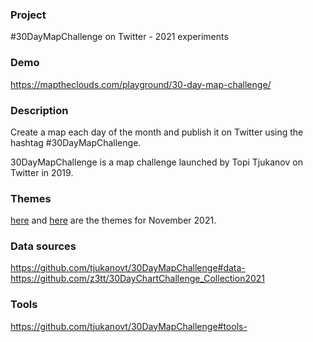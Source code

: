 ### Project

#30DayMapChallenge on Twitter - 2021 experiments

### Demo

https://maptheclouds.com/playground/30-day-map-challenge/

### Description

Create a map each day of the month and publish it on Twitter using the hashtag #30DayMapChallenge.

30DayMapChallenge is a map challenge launched by Topi Tjukanov on Twitter in 2019.

### Themes

[here](https://twitter.com/tjukanov/status/1187713840550744066) and [here](https://github.com/tjukanovt/30DayMapChallenge#themes-) are the themes for November 2021.

### Data sources

https://github.com/tjukanovt/30DayMapChallenge#data-
https://github.com/z3tt/30DayChartChallenge_Collection2021

### Tools

https://github.com/tjukanovt/30DayMapChallenge#tools-
